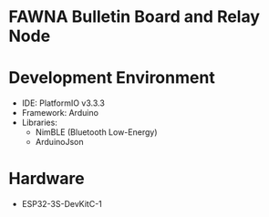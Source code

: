 # FAWNA Bulletin Board and Relay Node

# Development Environment
* IDE: PlatformIO v3.3.3
* Framework: Arduino
* Libraries:
  * NimBLE (Bluetooth Low-Energy)
  * ArduinoJson

# Hardware
* ESP32-3S-DevKitC-1
